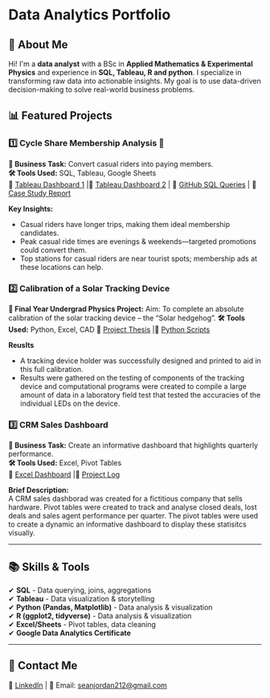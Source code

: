 # Data Analytics Portfolio

## 📌 About Me  
Hi! I'm a **data analyst** with a BSc in **Applied Mathematics & Experimental Physics** and experience in **SQL, Tableau, R and python**. I specialize in transforming raw data into actionable insights. My goal is to use data-driven decision-making to solve real-world business problems.

## 📊 Featured Projects

### 1️⃣ **Cycle Share Membership Analysis**  🚴
**📌 Business Task:** Convert casual riders into paying members.  
**🛠 Tools Used:** SQL, Tableau, Google Sheets  
🔗 [Tableau Dashboard 1](https://public.tableau.com/app/profile/sean.jordan7170/viz/CyclisticDashboard2020Q1/Dashboard1) |🔗 [Tableau Dashboard 2](https://public.tableau.com/app/profile/sean.jordan7170/viz/CyclisticDashboard2019Q1/Dashboard1) | 🔗 [GitHub SQL Queries](sql/CycleQueries.sql) | 🔗 [Case Study Report](https://docs.google.com/document/d/1BGiJKdCIfaXIgSzDd-fMw_lGg7AatwcKAeQjw4mZegA/edit?usp=sharing)

**Key Insights:**  
- Casual riders have longer trips, making them ideal membership candidates.  
- Peak casual ride times are evenings & weekends—targeted promotions could convert them.  
- Top stations for casual riders are near tourist spots; membership ads at these locations can help.

### 2️⃣ **Calibration of a Solar Tracking Device**
**📌 Final Year Undergrad Physics Project:** Aim: To complete an absolute calibration of the solar tracking device
– the “Solar hedgehog”. 
**🛠 Tools Used:** Python, Excel, CAD
🔗 [Project Thesis](/EP405_Thesis_20442404.pdf) |🔗 [Python Scripts](/py)

**Reuslts**
- A tracking device holder was successfully designed and printed to aid in this full calibration.
- Results were gathered on the testing of components of the tracking device and computational programs were created to compile a large amount of data in a
laboratory field test that tested the accuracies of the individual LEDs on the device.

### 3️⃣ **CRM Sales Dashboard**  
**📌 Business Task:** Create an informative dashboard that highlights quarterly performance.  
**🛠 Tools Used:** Excel, Pivot Tables  
🔗 [Excel Dashboard](/CRMDashboard/excel/crm_dashboard.xlsx) |🔗 [Project Log](/CRMDashboard/excel/projectlog) 

**Brief Description:**  
A CRM sales dashborad was created for a fictitious company that sells hardware. Pivot tables were created to track and analyse closed deals, lost deals and sales agent performance per quarter. The pivot tables were used to create a dynamic an informative dashboard to display these statisitcs visually. 

---

## 📚 Skills & Tools
✔ **SQL** - Data querying, joins, aggregations  
✔ **Tableau** - Data visualization & storytelling  
✔ **Python (Pandas, Matplotlib)** - Data analysis & visualization  
✔ **R (ggplot2, tidyverse)** - Data analysis & visualization  
✔ **Excel/Sheets** - Pivot tables, data cleaning  
✔ **Google Data Analytics Certificate**  

---

## 📩 Contact Me  
🔗 [LinkedIn](https://www.linkedin.com/in/sean-jordan-802668296/) | 📧 Email: seanjordan212@gmail.com  
